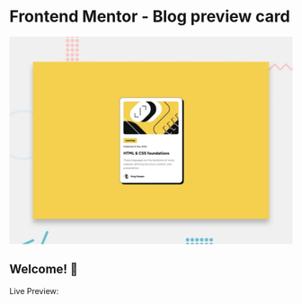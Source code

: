 # Frontend Mentor - Blog preview card

![Design preview for the Blog preview card coding challenge](./design/desktop-preview.jpg)

## Welcome! 👋

Live Preview: 